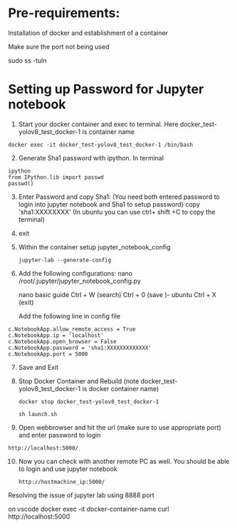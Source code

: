 # Pre-requirements:

Installation of docker and establishment of a container

Make sure the port not being used

sudo ss -tuln

# Setting up Password for Jupyter notebook


1. Start your docker container and exec to terminal. Here docker_test-yolov8_test_docker-1 is container name

```
docker exec -it docker_test-yolov8_test_docker-1 /bin/bash
```

2. Generate Sha1 password with ipython. In terminal

```
ipython
from IPython.lib import passwd 
passwd()
```

3. Enter Password and copy Sha1:  (You need both entered password to login into jupyter notebook and Sha1 to setup password)
   copy 'sha1:XXXXXXXX'      (In ubuntu you can use ctrl+ shift +C to copy the terminal)
4. exit
5. Within the container setup jupyter_notebook_config

   ```
   jupyter-lab --generate-config
   ```
6. Add the following configurations:
   nano /root/.jupyter/jupyter_notebook_config.py

   nano basic guide
   Ctrl + W (search)
   Ctrl + 0 (save )- ubuntu
   Ctrl + X (exit)

   Add the following line in config file

```
c.NotebookApp.allow_remote_access = True
c.NotebookApp.ip = 'localhost'
c.NotebookApp.open_browser = False
c.NotebookApp.password = 'sha1:XXXXXXXXXXXXX'
c.NotebookApp.port = 5000
```

7. Save and Exit
8. Stop Docker Container and Rebuild (note docker_test-yolov8_test_docker-1 is docker container name)

   ```
   docker stop docker_test-yolov8_test_docker-1

   ```

   ```
   sh launch.sh
   ```
9. Open webbrowser and hit the url (make sure to use appropriate port) and enter password to login

```
http://localhost:5000/
```

10. Now you can check with another remote PC as well. You should be able to login and use jupyter notebook

    ```
    http://hostmachine_ip:5000/
    ```

Resolving the issue of jupyter lab using 8888 port 

on vscode docker exec -it docker-container-name curl http://localhost:5000 
